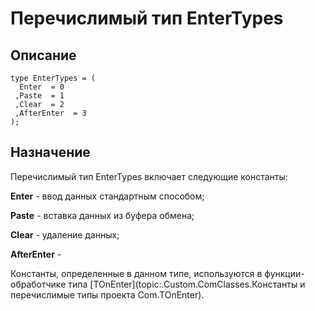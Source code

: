 ﻿# Перечислимый тип EnterTypes

## Описание

    type EnterTypes = (
      Enter  = 0
     ,Paste  = 1
     ,Clear  = 2
     ,AfterEnter  = 3
    );

## Назначение

Перечислимый тип EnterTypes включает следующие константы:

**Enter** - ввод данных стандартным способом;

**Paste** - вставка данных из буфера обмена;

**Clear** - удаление данных;

**AfterEnter** -

Константы, определенные в данном типе, используются в функции-обработчике типа
[TOnEnter](topic:.Custom.ComClasses.Константы и перечислимые типы проекта Com.TOnEnter).

